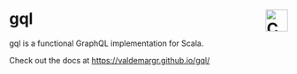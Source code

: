 # gql <a href="https://typelevel.org/cats/"><img src="https://typelevel.org/cats/img/cats-badge.svg" height="40px" align="right" alt="Cats friendly" /></a>

gql is a functional GraphQL implementation for Scala.

Check out the docs at https://valdemargr.github.io/gql/


